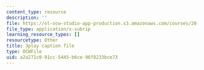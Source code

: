 ```yaml
---
content_type: resource
description: ''
file: https://ol-ocw-studio-app-production.s3.amazonaws.com/courses/20-219-becoming-the-next-bill-nye-writing-and-hosting-the-educational-show-january-iap-2015/a2a271c091cc5445b6ce96f8233bce73_0wZ3OpSnbEU.vtt
file_type: application/x-subrip
learning_resource_types: []
resourcetype: Other
title: 3play caption file
type: OCWFile
uid: a2a271c0-91cc-5445-b6ce-96f8233bce73
---
```

